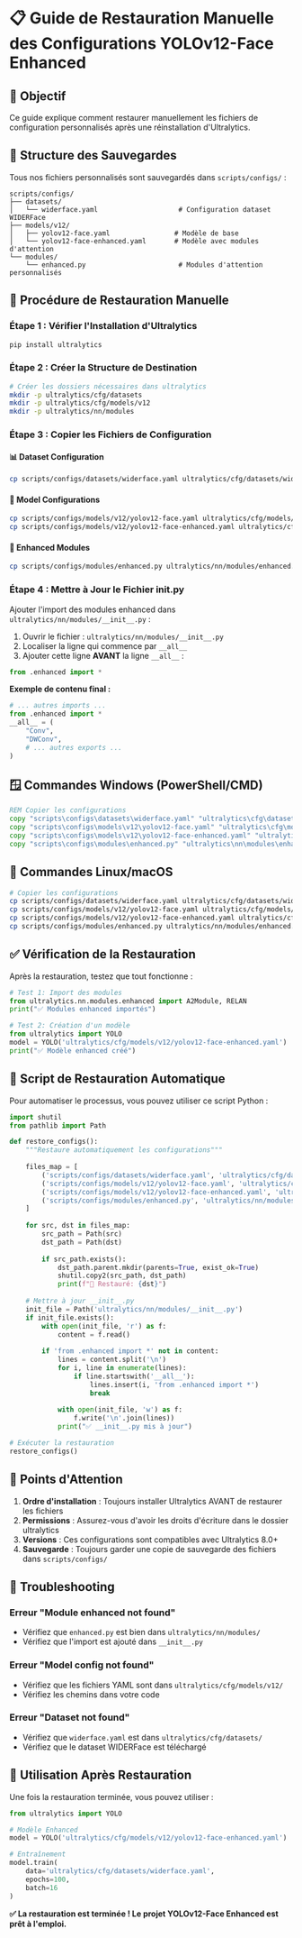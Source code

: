 # 📋 Guide de Restauration Manuelle des Configurations YOLOv12-Face Enhanced

## 🎯 Objectif

Ce guide explique comment restaurer manuellement les fichiers de configuration personnalisés après une réinstallation d'Ultralytics.

## 📁 Structure des Sauvegardes

Tous nos fichiers personnalisés sont sauvegardés dans `scripts/configs/` :

```
scripts/configs/
├── datasets/
│   └── widerface.yaml                    # Configuration dataset WIDERFace
├── models/v12/
│   ├── yolov12-face.yaml                # Modèle de base
│   └── yolov12-face-enhanced.yaml       # Modèle avec modules d'attention
└── modules/
    └── enhanced.py                       # Modules d'attention personnalisés
```

## 🔄 Procédure de Restauration Manuelle

### Étape 1 : Vérifier l'Installation d'Ultralytics

```bash
pip install ultralytics
```

### Étape 2 : Créer la Structure de Destination

```bash
# Créer les dossiers nécessaires dans ultralytics
mkdir -p ultralytics/cfg/datasets
mkdir -p ultralytics/cfg/models/v12
mkdir -p ultralytics/nn/modules
```

### Étape 3 : Copier les Fichiers de Configuration

#### 📊 Dataset Configuration
```bash
cp scripts/configs/datasets/widerface.yaml ultralytics/cfg/datasets/widerface.yaml
```

#### 🤖 Model Configurations
```bash
cp scripts/configs/models/v12/yolov12-face.yaml ultralytics/cfg/models/v12/yolov12-face.yaml
cp scripts/configs/models/v12/yolov12-face-enhanced.yaml ultralytics/cfg/models/v12/yolov12-face-enhanced.yaml
```

#### 🧠 Enhanced Modules
```bash
cp scripts/configs/modules/enhanced.py ultralytics/nn/modules/enhanced.py
```

### Étape 4 : Mettre à Jour le Fichier __init__.py

Ajouter l'import des modules enhanced dans `ultralytics/nn/modules/__init__.py` :

1. Ouvrir le fichier : `ultralytics/nn/modules/__init__.py`
2. Localiser la ligne qui commence par `__all__`
3. Ajouter cette ligne **AVANT** la ligne `__all__` :

```python
from .enhanced import *
```

**Exemple de contenu final :**
```python
# ... autres imports ...
from .enhanced import *
__all__ = (
    "Conv",
    "DWConv",
    # ... autres exports ...
)
```

## 🪟 Commandes Windows (PowerShell/CMD)

```cmd
REM Copier les configurations
copy "scripts\configs\datasets\widerface.yaml" "ultralytics\cfg\datasets\widerface.yaml"
copy "scripts\configs\models\v12\yolov12-face.yaml" "ultralytics\cfg\models\v12\yolov12-face.yaml"
copy "scripts\configs\models\v12\yolov12-face-enhanced.yaml" "ultralytics\cfg\models\v12\yolov12-face-enhanced.yaml"
copy "scripts\configs\modules\enhanced.py" "ultralytics\nn\modules\enhanced.py"
```

## 🐧 Commandes Linux/macOS

```bash
# Copier les configurations
cp scripts/configs/datasets/widerface.yaml ultralytics/cfg/datasets/widerface.yaml
cp scripts/configs/models/v12/yolov12-face.yaml ultralytics/cfg/models/v12/yolov12-face.yaml
cp scripts/configs/models/v12/yolov12-face-enhanced.yaml ultralytics/cfg/models/v12/yolov12-face-enhanced.yaml
cp scripts/configs/modules/enhanced.py ultralytics/nn/modules/enhanced.py
```

## ✅ Vérification de la Restauration

Après la restauration, testez que tout fonctionne :

```python
# Test 1: Import des modules
from ultralytics.nn.modules.enhanced import A2Module, RELAN
print("✅ Modules enhanced importés")

# Test 2: Création d'un modèle
from ultralytics import YOLO
model = YOLO('ultralytics/cfg/models/v12/yolov12-face-enhanced.yaml')
print("✅ Modèle enhanced créé")
```

## 🤖 Script de Restauration Automatique

Pour automatiser le processus, vous pouvez utiliser ce script Python :

```python
import shutil
from pathlib import Path

def restore_configs():
    """Restaure automatiquement les configurations"""
    
    files_map = [
        ('scripts/configs/datasets/widerface.yaml', 'ultralytics/cfg/datasets/widerface.yaml'),
        ('scripts/configs/models/v12/yolov12-face.yaml', 'ultralytics/cfg/models/v12/yolov12-face.yaml'),
        ('scripts/configs/models/v12/yolov12-face-enhanced.yaml', 'ultralytics/cfg/models/v12/yolov12-face-enhanced.yaml'),
        ('scripts/configs/modules/enhanced.py', 'ultralytics/nn/modules/enhanced.py')
    ]
    
    for src, dst in files_map:
        src_path = Path(src)
        dst_path = Path(dst)
        
        if src_path.exists():
            dst_path.parent.mkdir(parents=True, exist_ok=True)
            shutil.copy2(src_path, dst_path)
            print(f"🔄 Restauré: {dst}")
    
    # Mettre à jour __init__.py
    init_file = Path('ultralytics/nn/modules/__init__.py')
    if init_file.exists():
        with open(init_file, 'r') as f:
            content = f.read()
        
        if 'from .enhanced import *' not in content:
            lines = content.split('\n')
            for i, line in enumerate(lines):
                if line.startswith('__all__'):
                    lines.insert(i, 'from .enhanced import *')
                    break
            
            with open(init_file, 'w') as f:
                f.write('\n'.join(lines))
            print("✅ __init__.py mis à jour")

# Exécuter la restauration
restore_configs()
```

## 🚨 Points d'Attention

1. **Ordre d'installation** : Toujours installer Ultralytics AVANT de restaurer les fichiers
2. **Permissions** : Assurez-vous d'avoir les droits d'écriture dans le dossier ultralytics
3. **Versions** : Ces configurations sont compatibles avec Ultralytics 8.0+
4. **Sauvegarde** : Toujours garder une copie de sauvegarde des fichiers dans `scripts/configs/`

## 🔧 Troubleshooting

### Erreur "Module enhanced not found"
- Vérifiez que `enhanced.py` est bien dans `ultralytics/nn/modules/`
- Vérifiez que l'import est ajouté dans `__init__.py`

### Erreur "Model config not found"
- Vérifiez que les fichiers YAML sont dans `ultralytics/cfg/models/v12/`
- Vérifiez les chemins dans votre code

### Erreur "Dataset not found"
- Vérifiez que `widerface.yaml` est dans `ultralytics/cfg/datasets/`
- Vérifiez que le dataset WIDERFace est téléchargé

## 🎯 Utilisation Après Restauration

Une fois la restauration terminée, vous pouvez utiliser :

```python
from ultralytics import YOLO

# Modèle Enhanced
model = YOLO('ultralytics/cfg/models/v12/yolov12-face-enhanced.yaml')

# Entraînement
model.train(
    data='ultralytics/cfg/datasets/widerface.yaml',
    epochs=100,
    batch=16
)
```

**✅ La restauration est terminée ! Le projet YOLOv12-Face Enhanced est prêt à l'emploi.**